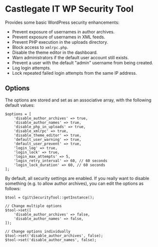 # Castlegate IT WP Security Tool #

Provides some basic WordPress security enhancements:

*   Prevent exposure of usernames in author archives.
*   Prevent exposure of usernames in XML feeds.
*   Prevent PHP execution in the uploads directory.
*   Block access to `xmlrpc.php`.
*   Disable the theme editor in the dashboard.
*   Warn administrators if the default user account still exists.
*   Prevent a user with the default "admin" username from being created.
*   Log login attempts.
*   Lock repeated failed login attempts from the same IP address.

## Options ##

The options are stored and set as an associative array, with the following default values:

    $options = [
        'disable_author_archives' => true,
        'disable_author_names' => true,
        'disable_php_in_uploads' => true,
        'disable_xmlrpc' => true,
        'disable_theme_editor' => true,
        'default_user_warning' => true,
        'default_user_prevent' => true,
        'login_log' => true,
        'login_lock' => true,
        'login_max_attempts' => 5,
        'login_retry_interval' => 60, // 60 seconds
        'login_lock_duration' => 60, // 60 seconds
    ];

By default, all security settings are enabled. If you really want to disable something (e.g. to allow author archives), you can edit the options as follows:

    $tool = Cgit\SecurityTool::getInstance();

    // Change multiple options
    $tool->set([
        'disable_author_archives' => false,
        'disable_author_names' => false,
    ]);

    // Change options individually
    $tool->set('disable_author_archives', false);
    $tool->set('disable_author_names', false);
